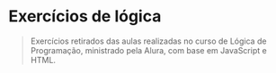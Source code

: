 # Exercícios de lógica #
> Exercícios retirados das aulas realizadas no curso de Lógica de Programação, ministrado pela Alura, com base em JavaScript e HTML.
